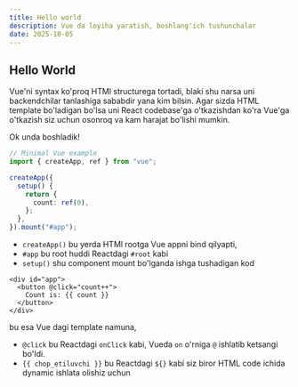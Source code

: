 ```yaml
---
title: Hello world
description: Vue da loyiha yaratish, boshlang'ich tushunchalar
date: 2025-10-05
---
```


## Hello World

<div class="my-md-content">

Vue'ni syntax ko'proq HTMl structurega tortadi, blaki shu narsa uni backendchilar tanlashiga sababdir yana kim bilsin. Agar sizda HTML template bo'ladigan bo'lsa uni React codebase'ga o'tkazishdan ko'ra Vue'ga o'tkazish siz uchun osonroq va kam harajat bo'lishi mumkin.

Ok unda boshladik!

```ts
// Minimal Vue example
import { createApp, ref } from "vue";

createApp({
  setup() {
    return {
      count: ref(0),
    };
  },
}).mount("#app");
```

- `createApp()` bu yerda HTMl rootga Vue appni bind qilyapti,
- `#app` bu root huddi Reactdagi `#root` kabi
- `setup()` shu component mount bo'lganda ishga tushadigan kod

```vue
<div id="app">
  <button @click="count++">
    Count is: {{ count }}
  </button>
</div>
```

bu esa Vue dagi template namuna,

- `@click` bu Reactdagi `onClick` kabi, Vueda `on` o'rniga `@` ishlatib ketsangi bo'ldi.
- `{{ chop_etiluvchi }}` bu Reactdagi `${}` kabi siz biror HTML code ichida dynamic ishlata olishiz uchun
</div>
